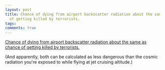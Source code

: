 ```yaml
---
layout: post
title: Chance of dying from airport backscatter radiation about the same as chance
  of getting killed by terrorists.
tags: 
comments: true
---
```

[Chance of dying from airport backscatter radiation about the same as chance of getting killed by terrorists.](http://merlyn.posterous.com/chance-of-dying-from-airport-backscatter-radi)

(And apparently, both can be calculated as less dangerous than the cosmic
radiation you're exposed to while flying at jet cruising altitude.)
